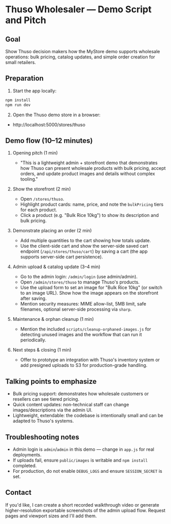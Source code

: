 # Thuso Wholesaler — Demo Script and Pitch

Goal
----
Show Thuso decision makers how the MyStore demo supports wholesale operations: bulk pricing, catalog updates, and simple order creation for small retailers.

Preparation
-----------
1. Start the app locally:

```bash
npm install
npm run dev
```

2. Open the Thuso demo store in a browser:

- http://localhost:5000/stores/thuso

Demo flow (10–12 minutes)
-------------------------
1. Opening pitch (1 min)
   - "This is a lightweight admin + storefront demo that demonstrates how Thuso can present wholesale products with bulk pricing, accept orders, and update product images and details without complex tooling."

2. Show the storefront (2 min)
   - Open `/stores/thuso`.
   - Highlight product cards: name, price, and note the `bulkPricing` tiers for each product.
   - Click a product (e.g. "Bulk Rice 10kg") to show its description and bulk pricing.

3. Demonstrate placing an order (2 min)
   - Add multiple quantities to the cart showing how totals update.
   - Use the client-side cart and show the server-side saved cart endpoint (`/api/stores/thuso/cart`) by saving a cart (the app supports server-side cart persistence).

4. Admin upload & catalog update (3–4 min)
   - Go to the admin login: `/admin/login` (use admin/admin).
   - Open `/admin/stores/thuso` to manage Thuso's products.
   - Use the upload form to set an image for "Bulk Rice 10kg" (or switch to an image URL). Show how the image appears on the storefront after saving.
   - Mention security measures: MIME allow-list, 5MB limit, safe filenames, optional server-side processing via `sharp`.

5. Maintenance & orphan cleanup (1 min)
   - Mention the included `scripts/cleanup-orphaned-images.js` for detecting unused images and the workflow that can run it periodically.

6. Next steps & closing (1 min)
   - Offer to prototype an integration with Thuso's inventory system or add presigned uploads to S3 for production-grade handling.

Talking points to emphasize
--------------------------
- Bulk pricing support: demonstrates how wholesale customers or resellers can see tiered pricing.
- Quick content updates: non-technical staff can change images/descriptions via the admin UI.
- Lightweight, extendable: the codebase is intentionally small and can be adapted to Thuso's systems.

Troubleshooting notes
---------------------
- Admin login is `admin`/`admin` in this demo — change in `app.js` for real deployments.
- If uploads fail, ensure `public/images` is writable and `npm install` completed.
- For production, do not enable `DEBUG_LOGS` and ensure `SESSION_SECRET` is set.

Contact
-------
If you'd like, I can create a short recorded walkthrough video or generate higher-resolution exportable screenshots of the admin upload flow. Request pages and viewport sizes and I'll add them.
